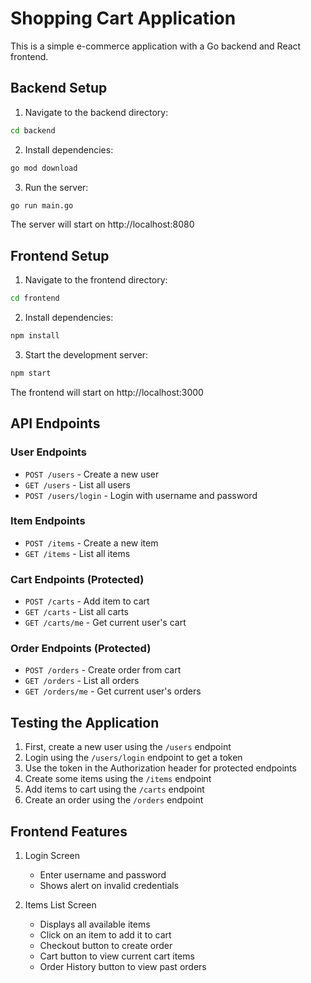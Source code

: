 # Shopping Cart Application

This is a simple e-commerce application with a Go backend and React frontend.

## Backend Setup

1. Navigate to the backend directory:
```bash
cd backend
```

2. Install dependencies:
```bash
go mod download
```

3. Run the server:
```bash
go run main.go
```

The server will start on http://localhost:8080

## Frontend Setup

1. Navigate to the frontend directory:
```bash
cd frontend
```

2. Install dependencies:
```bash
npm install
```

3. Start the development server:
```bash
npm start
```

The frontend will start on http://localhost:3000

## API Endpoints

### User Endpoints
- `POST /users` - Create a new user
- `GET /users` - List all users
- `POST /users/login` - Login with username and password

### Item Endpoints
- `POST /items` - Create a new item
- `GET /items` - List all items

### Cart Endpoints (Protected)
- `POST /carts` - Add item to cart
- `GET /carts` - List all carts
- `GET /carts/me` - Get current user's cart

### Order Endpoints (Protected)
- `POST /orders` - Create order from cart
- `GET /orders` - List all orders
- `GET /orders/me` - Get current user's orders

## Testing the Application

1. First, create a new user using the `/users` endpoint
2. Login using the `/users/login` endpoint to get a token
3. Use the token in the Authorization header for protected endpoints
4. Create some items using the `/items` endpoint
5. Add items to cart using the `/carts` endpoint
6. Create an order using the `/orders` endpoint

## Frontend Features

1. Login Screen
   - Enter username and password
   - Shows alert on invalid credentials

2. Items List Screen
   - Displays all available items
   - Click on an item to add it to cart
   - Checkout button to create order
   - Cart button to view current cart items
   - Order History button to view past orders